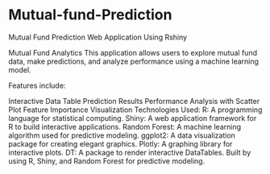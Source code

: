 # Mutual-fund-Prediction
Mutual Fund Prediction Web Application Using Rshiny 


Mutual Fund Analytics
This application allows users to explore mutual fund data, make predictions, and analyze performance using a machine learning model.

Features include:

Interactive Data Table
Prediction Results
Performance Analysis with Scatter Plot
Feature Importance Visualization
Technologies Used:
R: A programming language for statistical computing.
Shiny: A web application framework for R to build interactive applications.
Random Forest: A machine learning algorithm used for predictive modeling.
ggplot2: A data visualization package for creating elegant graphics.
Plotly: A graphing library for interactive plots.
DT: A package to render interactive DataTables.
Built by using R, Shiny, and Random Forest for predictive modeling.
